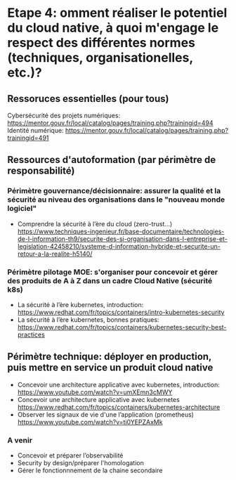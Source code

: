 # Etape 4: omment réaliser le potentiel du cloud native, à quoi m'engage le respect des différentes normes (techniques, organisationelles, etc.)?

## Ressoruces essentielles (pour tous)
Cybersécurité des projets numériques: https://mentor.gouv.fr/local/catalog/pages/training.php?trainingid=494
Identité numérique: https://mentor.gouv.fr/local/catalog/pages/training.php?trainingid=491

## Ressources d'autoformation (par périmètre de responsabilité)

### Périmètre gouvernance/décisionnaire: assurer la qualité et la sécurité au niveau des organisations dans le "nouveau monde logiciel"
- Comprendre la sécurité à l’ère du cloud (zero-trust...) https://www.techniques-ingenieur.fr/base-documentaire/technologies-de-l-information-th9/securite-des-si-organisation-dans-l-entreprise-et-legislation-42458210/systeme-d-information-hybride-et-securite-un-retour-a-la-realite-h5140/ 

### Périmètre pilotage MOE: s'organiser pour concevoir et gérer des produits de A à Z dans un cadre Cloud Native (sécurité k8s)
- La sécurité à l’ère  kubernetes, introduction: https://www.redhat.com/fr/topics/containers/intro-kubernetes-security 
- La sécurité à l’ère  kubernetes, bonnes pratiques: https://www.redhat.com/fr/topics/containers/kubernetes-security-best-practices

## Périmètre technique: déployer en production, puis mettre en service un produit cloud native
- Concevoir une architecture applicative avec kubernetes, introduction: https://www.youtube.com/watch?v=umXEmn3cMWY
- Concevoir une architecture applicative avec kubernetes https://www.redhat.com/fr/topics/containers/kubernetes-architecture
- Observer les signaux de vie d'une l’application (prometheus) https://www.youtube.com/watch?v=ti0YEPZAxMk

### A venir
- Concevoir et préparer l’observabilité
- Security by design/préparer l'homologation
- Gérer le fonctionnnement de la chaine secondaire
